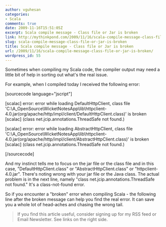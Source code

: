 ```yaml
---
author: vguhesan
categories:
- Scala
comments: true
date: 2009-11-16T15:51:05Z
excerpt: Scala compile message - Class file or Jar is broken
link: http://mythinkpond.com/2009/11/16/scala-compile-message-class-file-or-jar-is-broken/
slug: scala-compile-message-class-file-or-jar-is-broken
title: Scala compile message - Class file or Jar is broken
url: /2009/11/16/scala-compile-message-class-file-or-jar-is-broken/
wordpress_id: 55
---
```


Sometimes when compiling my Scala code, the compiler output may need a little bit of help in sorting out what's the real issue.

For example, when I compiled today I received the following error:

[sourcecode language="jscript"]

[scalac] error: error while loading DefaultHttpClient, class file 'C:\A_OpenSource\WicketNotesApp\lib\httpclient-4.0.jar(org/apache/http/impl/client/DefaultHttpClient.class)' is broken
[scalac] (class net.jcip.annotations.ThreadSafe not found.)

[scalac] error: error while loading AbstractHttpClient, class file 'C:\A_OpenSource\WicketNotesApp\lib\httpclient-4.0.jar(org/apache/http/impl/client/AbstractHttpClient.class)' is broken
[scalac] (class net.jcip.annotations.ThreadSafe not found.)

[/sourcecode]

And my instinct tells me to focus on the jar file or the class file and in this case, "DefaultHttpClient.class" or "AbstractHttpClient.class" or "httpclient-4.0.jar". There's noting wrong with your jar file or the Java class. The actual problem is in the next line, namely "class net.jcip.annotations.ThreadSafe not found." It's a class-not-found error.

So if you encounter a "broken" error when compiling Scala - the following line after the broken message can help you find the real error. It can save you a whole lot of head-aches and chasing the wrong tail.



<blockquote>If you find this article useful, consider signing up for my RSS feed or Email Newsletter. See links on the right side.</blockquote>

